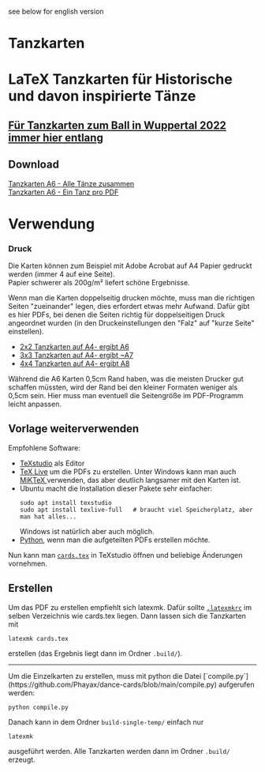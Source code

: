 see below for english version
# Tanzkarten
# LaTeX Tanzkarten für Historische und davon inspirierte Tänze

## [Für Tanzkarten zum Ball in Wuppertal 2022 immer hier entlang](https://github.com/Phayax/dance-cards/blob/ball-2022/BALL.md)

## Download

[Tanzkarten A6 - Alle Tänze zusammen](https://github.com/Phayax/dance-cards/releases/latest/download/Tanzanleitungen.pdf)  
[Tanzkarten A6 - Ein Tanz pro PDF](https://github.com/Phayax/dance-cards/releases/latest/download/Tanzanleitungen-einzeln.zip)

# Verwendung
### Druck
Die Karten können zum Beispiel mit Adobe Acrobat auf A4 Papier gedruckt werden (immer 4 auf eine Seite).   
Papier schwerer als 200g/m² liefert schöne Ergebnisse.  

Wenn man die Karten doppelseitig drucken möchte, muss man die richtigen Seiten "zueinander" legen, dies erfordert etwas mehr Aufwand. Dafür gibt es hier PDFs, bei denen die Seiten richtig für doppelseitigen Druck angeordnet wurden (in den Druckeinstellungen den "Falz" auf "kurze Seite" einstellen).

- [2x2 Tanzkarten auf A4- ergibt A6](https://github.com/Phayax/dance-cards/releases/latest/download/Tanzanleitungen_2x2_A6.pdf)
- [3x3 Tanzkarten auf A4- ergibt ~A7](https://github.com/Phayax/dance-cards/releases/latest/download/Tanzanleitungen_3x3_A7.pdf)
- [4x4 Tanzkarten auf A4- ergibt A8](https://github.com/Phayax/dance-cards/releases/latest/download/Tanzanleitungen_4x4_A8.pdf)

Während die A6 Karten 0,5cm Rand haben, was die meisten Drucker gut schaffen müssten, wird der Rand bei den kleiner Formaten weniger als 0,5cm sein. Hier muss man eventuell die Seitengröße im PDF-Programm leicht anpassen.

## Vorlage weiterverwenden
Empfohlene Software:
 - [TeXstudio](https://www.texstudio.org/) als Editor
 - [TeX Live](https://www.tug.org/texlive/) um die PDFs zu erstellen. Unter Windows kann man auch [MiKTeX ](https://miktex.org/) verwenden, das aber deutlich langsamer mit den Karten ist.
 - Ubuntu macht die Installation dieser Pakete sehr einfacher:
   ```
   sudo apt install texstudio
   sudo apt install texlive-full   # braucht viel Speicherplatz, aber man hat alles...
   ```
   Windows ist natürlich aber auch möglich.
 - [Python](https://www.python.org/), wenn man die aufgeteilten PDFs erstellen möchte.

Nun kann man [`cards.tex`](https://github.com/Phayax/dance-cards/blob/main/cards.tex) in TeXstudio öffnen und beliebige Änderungen vornehmen. 
## Erstellen
Um das PDF zu erstellen empfiehlt sich latexmk. Dafür sollte [`.latexmkrc`](https://github.com/Phayax/dance-cards/blob/main/.latexmkrc) im selben Verzeichnis wie cards.tex liegen. Dann lassen sich die Tanzkarten mit 

`latexmk cards.tex` 

erstellen (das Ergebnis liegt dann im Ordner `.build/`).  
<hr>
Um die Einzelkarten zu erstellen, muss mit python die Datei [`compile.py`](https://github.com/Phayax/dance-cards/blob/main/compile.py) aufgerufen werden:

```python compile.py```

Danach kann in dem Ordner `build-single-temp/` einfach nur 

`latexmk` 

ausgeführt werden. Alle Tanzkarten werden dann im Ordner `.build/` erzeugt.

<br/>
<br/>

